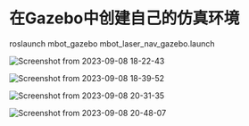 # 在Gazebo中创建自己的仿真环境
roslaunch mbot_gazebo mbot_laser_nav_gazebo.launch

![Screenshot from 2023-09-08 18-22-43](https://github.com/pym96/ma_train_for_ros/assets/105438207/ff7c803e-d168-43fd-b742-aeb1df87c432)

![Screenshot from 2023-09-08 18-39-52](https://github.com/pym96/ma_train_for_ros/assets/105438207/be49ddd3-e836-4a26-9c65-898a42058518)

![Screenshot from 2023-09-08 20-31-35](https://github.com/pym96/ma_train_for_ros/assets/105438207/dad9b1a9-6eda-479a-9663-92f5b2bde94c)

![Screenshot from 2023-09-08 20-48-07](https://github.com/pym96/ma_train_for_ros/assets/105438207/66b316f8-8423-478a-903c-ad97d4b8a19c)
